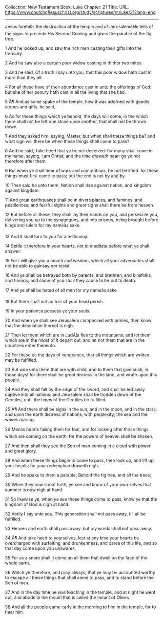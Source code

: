 Collection: New Testament
Book: Luke
Chapter: 21
Title: 
URL: https://www.churchofjesuschrist.org/study/scriptures/nt/luke/21?lang=eng

---

Jesus foretells the destruction of the temple and of JerusalemâHe tells of the signs to precede His Second Coming and gives the parable of the fig tree.

1 And he looked up, and saw the rich men casting their gifts into the treasury.

2 And he saw also a certain poor widow casting in thither two mites.

3 And he said, Of a truth I say unto you, that this poor widow hath cast in more than they all:

4 For all these have of their abundance cast in unto the offerings of God: but she of her penury hath cast in all the living that she had.

5 Â¶ And as some spake of the temple, how it was adorned with goodly stones and gifts, he said,

6 As for these things which ye behold, the days will come, in the which there shall not be left one stone upon another, that shall not be thrown down.

7 And they asked him, saying, Master, but when shall these things be? and what sign will there be when these things shall come to pass?

8 And he said, Take heed that ye be not deceived: for many shall come in my name, saying, I am Christ; and the time draweth near: go ye not therefore after them.

9 But when ye shall hear of wars and commotions, be not terrified: for these things must first come to pass; but the end is not by and by.

10 Then said he unto them, Nation shall rise against nation, and kingdom against kingdom:

11 And great earthquakes shall be in divers places, and famines, and pestilences; and fearful sights and great signs shall there be from heaven.

12 But before all these, they shall lay their hands on you, and persecute you, delivering you up to the synagogues, and into prisons, being brought before kings and rulers for my nameâs sake.

13 And it shall turn to you for a testimony.

14 Settle it therefore in your hearts, not to meditate before what ye shall answer:

15 For I will give you a mouth and wisdom, which all your adversaries shall not be able to gainsay nor resist.

16 And ye shall be betrayed both by parents, and brethren, and kinsfolks, and friends; and some of you shall they cause to be put to death.

17 And ye shall be hated of all men for my nameâs sake.

18 But there shall not an hair of your head perish.

19 In your patience possess ye your souls.

20 And when ye shall see Jerusalem compassed with armies, then know that the desolation thereof is nigh.

21 Then let them which are in JudÃ¦a flee to the mountains; and let them which are in the midst of it depart out; and let not them that are in the countries enter thereinto.

22 For these be the days of vengeance, that all things which are written may be fulfilled.

23 But woe unto them that are with child, and to them that give suck, in those days! for there shall be great distress in the land, and wrath upon this people.

24 And they shall fall by the edge of the sword, and shall be led away captive into all nations: and Jerusalem shall be trodden down of the Gentiles, until the times of the Gentiles be fulfilled.

25 Â¶ And there shall be signs in the sun, and in the moon, and in the stars; and upon the earth distress of nations, with perplexity; the sea and the waves roaring;

26 Menâs hearts failing them for fear, and for looking after those things which are coming on the earth: for the powers of heaven shall be shaken.

27 And then shall they see the Son of man coming in a cloud with power and great glory.

28 And when these things begin to come to pass, then look up, and lift up your heads; for your redemption draweth nigh.

29 And he spake to them a parable; Behold the fig tree, and all the trees;

30 When they now shoot forth, ye see and know of your own selves that summer is now nigh at hand.

31 So likewise ye, when ye see these things come to pass, know ye that the kingdom of God is nigh at hand.

32 Verily I say unto you, This generation shall not pass away, till all be fulfilled.

33 Heaven and earth shall pass away: but my words shall not pass away.

34 Â¶ And take heed to yourselves, lest at any time your hearts be overcharged with surfeiting, and drunkenness, and cares of this life, and so that day come upon you unawares.

35 For as a snare shall it come on all them that dwell on the face of the whole earth.

36 Watch ye therefore, and pray always, that ye may be accounted worthy to escape all these things that shall come to pass, and to stand before the Son of man.

37 And in the day time he was teaching in the temple; and at night he went out, and abode in the mount that is called the mount of Olives.

38 And all the people came early in the morning to him in the temple, for to hear him.
